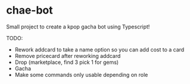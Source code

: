 # chae-bot

Small project to create a kpop gacha bot using Typescript!

TODO:

- Rework addcard to take a name option so you can add cost to a card
- Remove pricecard after reworking addcard
- Drop (marketplace, find 3 pick 1 for gems)
- Gacha
- Make some commands only usable depending on role